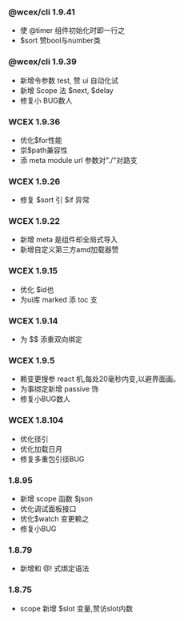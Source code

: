 <!--DESC: {icon:{name:"update",pkg:"mdi",type:"filled"},id:99} -->

### @wcex/cli 1.9.41
- 使 @timer 组件初始化时即一行之
- $sort 赞bool与number类

### @wcex/cli 1.9.39
- 新增令参数 test, 赞 ui 自动化试
- 新增 Scope 法 $next, $delay
- 修复小 BUG数人

### WCEX 1.9.36
- 优化$for性能
- 崇$path兼容性
- 添 meta module url 参数对"./"对路支


### WCEX 1.9.26
- 修复 $sort 引 $if 异常

### WCEX 1.9.22
- 新增 meta 是组件却全局式导入
- 新增自定义第三方amd加载器赞

### WCEX 1.9.15
- 优化 $id也
- 为ui库 marked 添 toc 支 
### WCEX 1.9.14
- 为 $$ 添重双向绑定

### WCEX 1.9.5
- 赖变更搜参 react 机,每处20毫秒内变,以避界面画。
- 为事绑定新增 passive 饰
- 修复小BUG数人

### WCEX 1.8.104
- 优化径引
- 优化加载日月
- 修复多重包引径BUG

### 1.8.95
- 新增 scope 函数 $json
- 优化调试面板接口
- 优化$watch 变更赖之
- 修复小BUG

### 1.8.79
- 新增和 @! 式绑定语法

### 1.8.75 
- scope 新增 $slot 变量,赞访slot内数 

